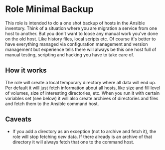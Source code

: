 # Role Minimal Backup #

This role is intended to do a one shot backup of hosts in the Ansible inventory. Think of a situation where you are migration a service from one host to another. But you don't want to loose any manual work you've done on the old host. Like history files, local scripts etc. Of course it's better to have everything managed via configuration management and version management but experience tells there will always be this one host full of manual testing, scripting and hacking you have to take care of.

## How it works ##

The role will create a local temporary directory where all data will end up. Per default it will just fetch information about all hosts, like size and fill level of volumes, size of interesting directories, etc. When you run it with certain variables set (see below) it will also create archives of directories and files and fetch them to the Ansible command host.

## Caveats ##

* If you add a directory as an exception (not to archive and fetch it), the role will stop fetching *new* data. If there already is an archive of that directory it will always fetch that one to the command host.
